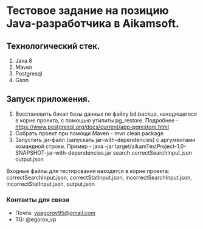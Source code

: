 # Тестовое задание на позицию Java-разработчика в Aikamsoft.
## Технологический стек.
1. Java 8
2. Maven
3. Postgresql
4. Gson

## Запуск приложения.
1. Восстановить бэкап базы данных по файлу bd.backup, находящегося в корне проекта, с помощью утилиты pg_restore. Подробнее - https://www.postgresql.org/docs/current/app-pgrestore.html
2. Собрать проект при помощи Maven - mvn clean package
3. Запустить jar-файл (запускать jar-with-dependencies) c аргументами командной строки. Пример - java -jar target/aikamTestProject-1.0-SNAPSHOT-jar-with-dependencies.jar search correctSearchInput.json output.json

Входные файлы для тестирования находятся в корне проекта: correctSearchInput.json, correctStatInput.json, incorrectSearchInput.json, incorrectStatInput.json, output.json

### Контакты для связи
- Почта: vpegorov95@gmail.com
- TG: @egorov_vp